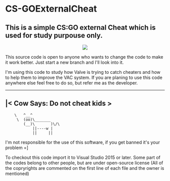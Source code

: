 # CS-GOExternalCheat
This is a simple CS:GO external Cheat which is used for study purpouse only.
--------





<p align="center">
  <img src="https://s18.postimg.org/esyzn9yax/Untitled_1.png"/>
</p>

This source code is open to anyone who wants to change the code to make it work better.
Just start a new branch and I'll look into it.

I'm using this code to study how Valve is trying to catch cheaters and how to help them to improve the VAC system.
If you are planing to use this code anywhere else feel free to do so, but refer me as the developer.

 ----------------------
|< Cow Says: Do not cheat kids >
 ----------------------
        \   ^__^
         \  (oo)\_______
            (__)\       )\/\
                ||----w |
                ||     ||


I'm not responsible for the use of this software, if you get banned it's your problem =]


To checkout this code import it to Visual Studio 2015 or later.
Some part of the codes belong to other people, but are under open-source license (All of the copryrights are commented on the first line of each file and the owner is mentioned)
 
